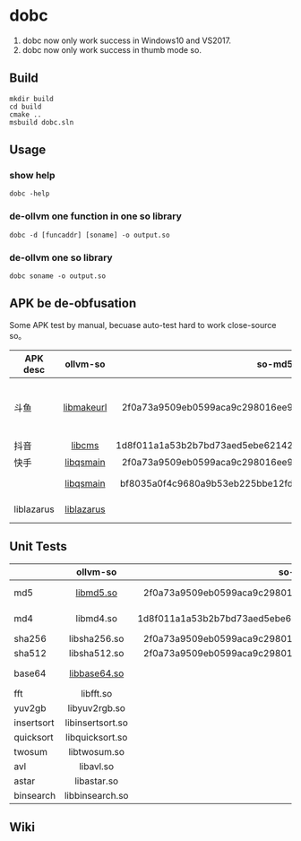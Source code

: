 # dobc

1. dobc now only work success in Windows10 and VS2017.
2. dobc now only work success in thumb mode so.

## Build

```
mkdir build
cd build
cmake ..
msbuild dobc.sln
```

## Usage

### show help
```
dobc -help
```
### de-ollvm one function in one so library
```
dobc -d [funcaddr] [soname] -o output.so 
```

### de-ollvm one so library
```
dobc soname -o output.so
```

## APK be de-obfusation

Some APK test by manual, becuase auto-test hard to work close-source so。

| APK desc       | ollvm-so      | so-md5  | decode-so | func | 
| ------------ |:-------------:| -----:|-----:| -----:| 
| 斗鱼         | [libmakeurl](https://github.com/baikaishiuc/dobc/blob/main/data/%E6%96%97%E9%B1%BC/edfc5f175821c4605ebb11399953054/libmakeurl2.4.9.so)    | 2f0a73a9509eb0599aca9c298016ee9 | libmakeurl.so.d | 0x342d 0x407d 0x367d 0x15521 0x366f5 | 
| 抖音         | [libcms](https://github.com/baikaishiuc/dobc/blob/main/data/%E6%8A%96%E9%9F%B3/1d8f011a1a53b2b7bd73aed5ebe62142/libcms.so)        | 1d8f011a1a53b2b7bd73aed5ebe62142 | libcms.so.d |
| 快手         | [libqsmain](https://github.com/baikaishiuc/dobc/blob/main/data/%E5%BF%AB%E6%89%8B/2f0a73a9509eb0599aca9c298016ee9/libkwsgmain.so)     | 2f0a73a9509eb0599aca9c298016ee9 | libqsmain.so.d | 0xcb59 | 
|             | [libqsmain](https://github.com/baikaishiuc/dobc/blob/main/data/%E5%BF%AB%E6%89%8B/bf8035a0f4c9680a9b53eb225bbe12fd/libkwsgmain.so)     | bf8035a0f4c9680a9b53eb225bbe12fd | [libqsmain.so.d](https://github.com/baikaishiuc/dobc/blob/main/data/%E5%BF%AB%E6%89%8B/bf8035a0f4c9680a9b53eb225bbe12fd/libkwsgmain.so.decode) | 0xc061 0x3e551 | 
| liblazarus  | [liblazarus](https://github.com/baikaishiuc/dobc/blob/main/data/liblazarus/liblazarus.so)     |       |  [liblazarus.so.d ](https://github.com/baikaishiuc/dobc/blob/main/data/liblazarus/test.so) | 0x15f09 0x132ed |


## Unit Tests
|        | ollvm-so      | so-md5  | decode-so | func  | 
| ------------ |:-------------:| -----:|-----:| -----:| 
| md5         | [libmd5.so](https://github.com/baikaishiuc/dobc/blob/main/unittests/md5/libs/armeabi-v7a/libmd5.so)    | 2f0a73a9509eb0599aca9c298016ee9 | [libmd5.so.d](https://github.com/baikaishiuc/dobc/blob/main/unittests/md5/libs/armeabi-v7a/libmd5.so.decode) | md5Update, md5Final | 
| md4         | libmd4.so    | 1d8f011a1a53b2b7bd73aed5ebe62142 | libmd4.so.d | md4Update, md4Final
| sha256         | libsha256.so     | 2f0a73a9509eb0599aca9c298016ee9 | libsha256.so.d | encrypt | 
| sha512         | libsha512.so     | 2f0a73a9509eb0599aca9c298016ee9 | libsha512.so.d | encrypt | 
| base64 | [libbase64.so](https://github.com/baikaishiuc/dobc/blob/main/unittests/base64/libs/armeabi-v7a/libbase64.so) | | [libbase64.so.d](https://github.com/baikaishiuc/dobc/blob/main/unittests/base64/libs/armeabi-v7a/libbase64.so.decode) | base64Encode, base64Decode |
| fft | libfft.so | | libfft.so.d | encode |
| yuv2gb | libyuv2rgb.so | | libyuv2rgb.so.d | encode |
| insertsort | libinsertsort.so | | libinsert.so | |
| quicksort | libquicksort.so | | libquicksort.so | |
| twosum | libtwosum.so | | libtwosum.so.d | leetcode | 
| avl | libavl.so | | libavl.so.d | |
| astar | libastar.so | | libastar.so.d | |
| binsearch | libbinsearch.so | | libbinsearch.so.d | |




## Wiki
